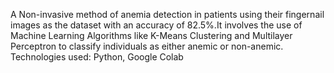 A Non-invasive method of anemia detection in patients using their fingernail images as the dataset with an accuracy of 82.5%.It involves the use of Machine Learning Algorithms like K-Means Clustering and Multilayer Perceptron to classify individuals as either anemic or non-anemic.
Technologies used: Python, Google Colab
